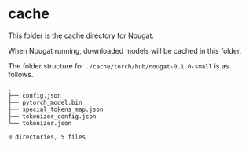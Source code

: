 # cache

This folder is the cache directory for Nougat.

When Nougat running, downloaded models will be cached in this folder.


The folder structure for `./cache/torch/hub/nougat-0.1.0-small` is as follows.

```
.
├── config.json
├── pytorch_model.bin
├── special_tokens_map.json
├── tokenizer_config.json
└── tokenizer.json

0 directories, 5 files
```
